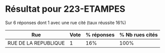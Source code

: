 # Résultat pour 223-ETAMPES

Sur 6 réponses dont 1 avec une rue cité (taux réussite 16%)

| Rue | Vote | % réponses | % Nb rues cités|
|-----|------|------------|----------------|
| RUE DE LA REPUBLIQUE | 1 | 16% | 100%|
